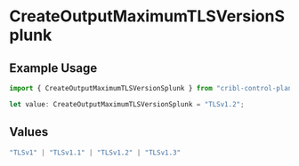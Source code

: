 # CreateOutputMaximumTLSVersionSplunk

## Example Usage

```typescript
import { CreateOutputMaximumTLSVersionSplunk } from "cribl-control-plane/models/operations";

let value: CreateOutputMaximumTLSVersionSplunk = "TLSv1.2";
```

## Values

```typescript
"TLSv1" | "TLSv1.1" | "TLSv1.2" | "TLSv1.3"
```